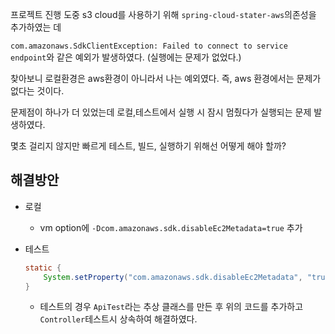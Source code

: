 프로젝트 진행 도중 s3 cloud를 사용하기 위해 `spring-cloud-stater-aws`의존성을 추가하였는 데 

`com.amazonaws.SdkClientException: Failed to connect to service endpoint`와 같은 예외가 발생하였다. (실행에는 문제가 없었다.)

찾아보니 로컬환경은 aws환경이 아니라서 나는 예외였다.  즉, aws 환경에서는 문제가 없다는 것이다. 

문제점이 하나가 더 있었는데 로컬,테스트에서 실행 시 잠시 멈췄다가 실행되는 문제 발생하였다. 

몇초 걸리지 않지만 빠르게 테스트, 빌드, 실행하기 위해선 어떻게 해야 할까? 



## 해결방안 

- 로컬

	- vm option에 `-Dcom.amazonaws.sdk.disableEc2Metadata=true` 추가

- 테스트

	```java
	static {
	    System.setProperty("com.amazonaws.sdk.disableEc2Metadata", "true");
	}
	```

	- 테스트의 경우 `ApiTest`라는 추상 클래스를 만든 후 위의 코드를 추가하고 `Controller`테스트시 상속하여 해결하였다.